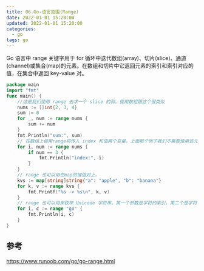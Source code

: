 ```yaml
---
title: 06.Go-语言范围(Range)
date: 2022-01-01 15:20:00
updated: 2022-01-01 15:20:00
categories:
  - go
tags: go
---
```


Go 语言中 range 关键字用于 for 循环中迭代数组(array)、切片(slice)、通道(channel)或集合(map)的元素。在数组和切片中它返回元素的索引和索引对应的值，在集合中返回 key-value 对。

```go
package main
import "fmt"
func main() {
    //这是我们使用 range 去求一个 slice 的和。使用数组跟这个很类似
    nums := []int{2, 3, 4}
    sum := 0
    for _, num := range nums {
        sum += num
    }
    fmt.Println("sum:", sum)
    // 在数组上使用range将传入 index 和值两个变量。上面那个例子我们不需要使用该元素的序号，所以我们使用空白符"_"省略了。有时侯我们确实需要知道它的索引。
    for i, num := range nums {
        if num == 3 {
            fmt.Println("index:", i)
        }
    }
    // range 也可以用在map的键值对上。
    kvs := map[string]string{"a": "apple", "b": "banana"}
    for k, v := range kvs {
        fmt.Printf("%s -> %s\n", k, v)
    }
    // range 也可以用来枚举 Unicode 字符串。第一个参数是字符的索引，第二个是字符（Unicode 的值）本身。
    for i, c := range "go" {
        fmt.Println(i, c)
    }
}
```

## 参考

<https://www.runoob.com/go/go-range.html>
